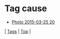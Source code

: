 <!--
title: Tag cause
date: 2020-06-28T14:57:48.656Z
tags:
-->
# Tag cause

 * [Photo 2015-03-25 20](114607145132.md)

| [Tags](tags.md) | [Top](index.md) |
